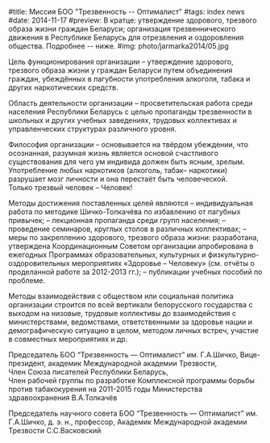 #title: Миссия БОО "Трезвенность -- Оптималист"
#tags: index news
#date: 2014-11-17
#preview: В кратце: утверждение здорового, трезвого образа жизни граждан Беларуси; организация трезвеннического движения в Республике Беларусь для отрезвления и оздоровления общества. Подробнее -- ниже.
#img: photo/jarmarka2014/05.jpg

Цель функционирования организации – утверждение здорового, трезвого образа жизни у граждан Беларуси путем объединения граждан, убеждённых в пагубности употребления алкоголя, табака и других наркотических средств.

Область деятельности организации – просветительская работа среди населения Республики Беларусь с целью пропаганды трезвенности в школьных и других учебных заведениях, трудовых коллективах и управленческих структурах различного уровня.

Философия организации – основывается на твёрдом убеждении, что осознанная, разумная жизнь является основой счастливого существования для чего ум индивида должен быть ясным, зрелым. Употребление любых наркотиков (алкоголь, табак– наркотики) разрушает мозг личности и она перестаёт быть человеческой.   
Только трезвый человек – Человек!

Методы достижения поставленных целей являются 
– индивидуальная работа по методике Шичко-Толкачёва по избавлению от пагубных привычек;
–     лекционная пропаганда среди групп населения;
–     проведение семинаров, круглых столов в различных коллективах;
–  меры по закреплению здорового, трезвого образа жизни: разработана, утверждена Координационным Советом организации апробирована в ежегодных Программах образовательных, культурных и физкультурно-оздоровительных мероприятиях «Здоровье – Человеку» (см. отчёты о проделанной работе за 2012-2013 гг.);
–    публикации учебных пособий по проблеме.

Методы взаимодействия  с обществом или социальная политика  организации  строится по всей вертикали белорусского государства с выходом на низовые, трудовые коллективы до взаимодействия
 с министерствами, ведомствами, ответственными за здоровье нации и демографическую ситуацию в целом, методом личных встреч, участие в совместных мероприятиях и др.   

            
Председатель БОО “Трезвенность — 
Оптималист” им. Г.А.Шичко,
Вице-президент, академик Международной академии Трезвости,                                     
Член Союза писателей Республики Беларусь,                                  
Член рабочей группы по разработке Комплексной 
программы борьбы против табакокурения 
на 2011-2015 годы Министерства здравоохранения                     В.А.Толкачёв

Председатель научного совета БОО “Трезвенность — 
Оптималист” им. Г.А.Шичко, д. э. н., профессор,
 Академик Международной академии Трезвости                       С.С.Васковский